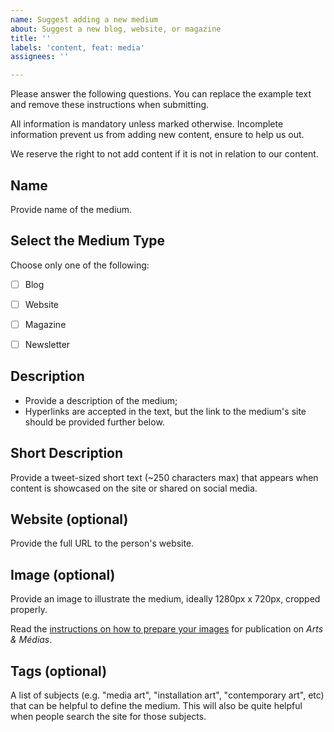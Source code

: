 ```yaml
---
name: Suggest adding a new medium
about: Suggest a new blog, website, or magazine
title: ''
labels: 'content, feat: media'
assignees: ''

---
```


Please answer the following questions. You can replace the example text and remove these instructions when submitting.

All information is mandatory unless marked otherwise. Incomplete information prevent us from adding new content, ensure to help us out.

We reserve the right to not add content if it is not in relation to our content.


## Name

Provide name of the medium.


## Select the Medium Type

Choose only one of the following:
- [ ] Blog
- [ ] Website
- [ ] Magazine
- [ ] Newsletter


## Description

- Provide a description of the medium;
- Hyperlinks are accepted in the text, but the link to the medium's site should be provided further below.


## Short Description

Provide a tweet-sized short text (~250 characters max) that appears when content is showcased on the site or shared on social media.


## Website (optional)

Provide the full URL to the person's website.


## Image (optional)

Provide an image to illustrate the medium, ideally 1280px x 720px, cropped properly.

Read the [instructions on how to prepare your images](https://github.com/emjibay/arts-et-medias/wiki/Images) for publication on *Arts & Médias*.


## Tags (optional)

A list of subjects (e.g. "media art", "installation art", "contemporary art", etc) that can be helpful to define the medium. This will also be quite helpful when people search the site for those subjects.
